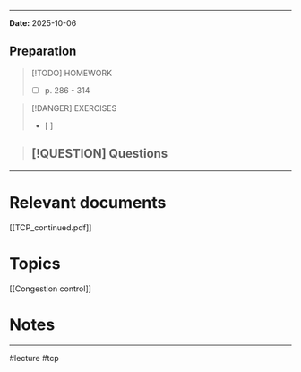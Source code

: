 
---
**Date:** 2025-10-06

## Preparation

>[!TODO] HOMEWORK
>- [ ] p. 286 - 314

> [!DANGER] EXERCISES
> - [ ] 

> [!QUESTION] Questions
> - 

---
# Relevant documents
[[TCP_continued.pdf]]

# Topics
[[Congestion control]]

# Notes


---
#lecture #tcp 